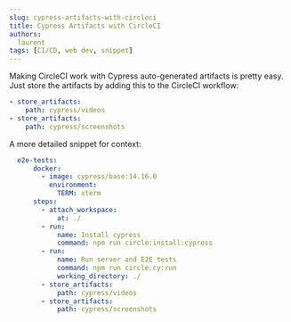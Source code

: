 ```yaml
---
slug: cypress-artifacts-with-circleci
title: Cypress Artifacts with CircleCI 
authors:
  laurent
tags: [CI/CD, web dev, snippet]
---
```


Making CircleCI work with Cypress auto-generated artifacts is pretty easy. Just store the artifacts by adding this to the CircleCI workflow:

```yml
- store_artifacts:
    path: cypress/videos
- store_artifacts:
    path: cypress/screenshots
```

A more detailed snippet for context:

```yml title=config.yml
  e2e-tests:
      docker:
        - image: cypress/base:14.16.0
          environment:
            TERM: xterm
      steps:
        - attach_workspace:
            at: ./
        - run:
            name: Install cypress
            command: npm run circle:install:cypress
        - run:
            name: Run server and E2E tests 
            command: npm run circle:cy:run
            working_directory: ./
        - store_artifacts:
            path: cypress/videos
        - store_artifacts:
            path: cypress/screenshots
```
